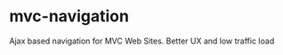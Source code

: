 mvc-navigation
==============

Ajax based navigation for MVC Web Sites. Better UX and low traffic load
